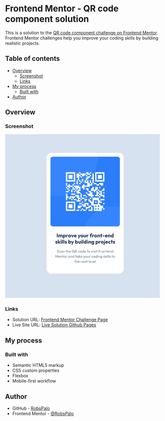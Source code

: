 # Frontend Mentor - QR code component solution

This is a solution to the [QR code component challenge on Frontend Mentor](https://www.frontendmentor.io/challenges/qr-code-component-iux_sIO_H). Frontend Mentor challenges help you improve your coding skills by building realistic projects. 

## Table of contents

- [Overview](#overview)
  - [Screenshot](#screenshot)
  - [Links](#links)
- [My process](#my-process)
  - [Built with](#built-with)
- [Author](#author)

## Overview

### Screenshot

![](./design/screenshot.png)

### Links

- Solution URL: [Frontend Mentor Challenge Page](https://www.frontendmentor.io/solutions/qrcodecomponent-solution---htmlcssflexbox-WRoueiAJad)
- Live Site URL: [Live Solution Github Pages](https://robspalo.github.io/QrCodeComponent/)

## My process

### Built with

- Semantic HTML5 markup
- CSS custom properties
- Flexbox
- Mobile-first workflow

## Author

- GitHub - [RobsPalo](https://github.com/RobsPalo)
- Frontend Mentor - [@RobsPalo](https://www.frontendmentor.io/profile/RobsPalo)

